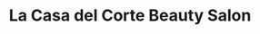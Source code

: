 ---
title: "La Casa del Corte Beauty Salon"
url: /mesa/la-casa-del-corte-beauty-salon/
shop: Friseur
---
